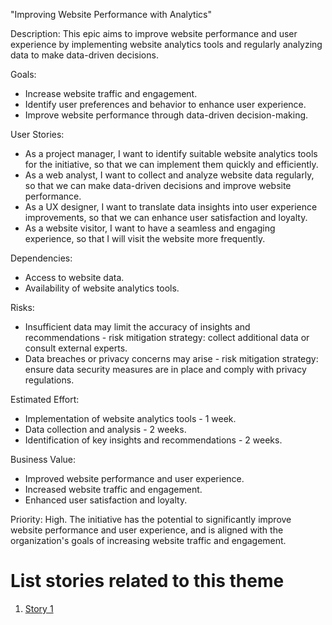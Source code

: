 "Improving Website Performance with Analytics"

Description: This epic aims to improve website performance and user experience by implementing website analytics tools 
and regularly analyzing data to make data-driven decisions.

Goals: 
* Increase website traffic and engagement.
* Identify user preferences and behavior to enhance user experience.
* Improve website performance through data-driven decision-making.

User Stories:
* As a project manager, I want to identify suitable website analytics tools for the initiative, so that we can implement them quickly and efficiently.
* As a web analyst, I want to collect and analyze website data regularly, so that we can make data-driven decisions and improve website performance.
* As a UX designer, I want to translate data insights into user experience improvements, so that we can enhance user satisfaction and loyalty.
* As a website visitor, I want to have a seamless and engaging experience, so that I will visit the website more frequently.

Dependencies: 
* Access to website data.
* Availability of website analytics tools.

Risks: 
* Insufficient data may limit the accuracy of insights and recommendations - risk mitigation strategy: collect additional data or consult external experts.
* Data breaches or privacy concerns may arise - risk mitigation strategy: ensure data security measures are in place and comply with privacy regulations.

Estimated Effort: 
* Implementation of website analytics tools - 1 week.
* Data collection and analysis - 2 weeks.
* Identification of key insights and recommendations - 2 weeks.

Business Value: 
* Improved website performance and user experience.
* Increased website traffic and engagement.
* Enhanced user satisfaction and loyalty.

Priority: High. The initiative has the potential to significantly improve website performance and user experience, 
and is aligned with the organization's goals of increasing website traffic and engagement.

# List stories related to this theme
1. [Story 1](documentation/templates/theme/initiatives/epics/stories/story_template.md)